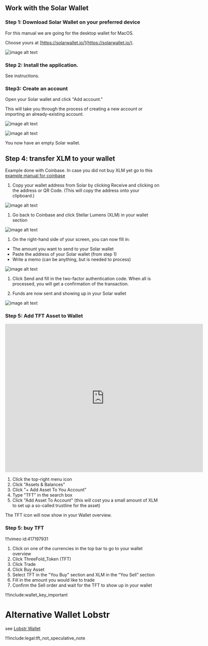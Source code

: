 ## Work with the Solar Wallet

### Step 1: Download Solar Wallet on your preferred device

For this manual we are going for the desktop wallet for MacOS. 

Choose yours at [https://solarwallet.io/](https://solarwallet.io/).

![image alt text](img/xlm_solar_tft_manual_image_18.jpg)

### Step 2: Install the application. 

See instructions.

### Step3: Create an account

Open your Solar wallet and click "Add account." 

This will take you through the process of creating a new account or importing an already-existing account.

![image alt text](img/xlm_solar_tft_manual_image_19.jpg)

![image alt text](img/xlm_solar_tft_manual_image_20.jpg)

You now have an empty Solar wallet.

## Step 4: transfer XLM to your wallet

Example done with Coinbase. In case you did not buy XLM yet go to this [example manual for coinbase](coinbase_fiat)

1. Copy your wallet address from Solar by clicking Receive and clicking on the address or QR Code. (This will copy the address onto your clipboard.)

![image alt text](img/xlm_solar_tft_manual_image_21.jpg)

1. Go back to Coinbase and click Stellar Lumens (XLM) in your wallet section

![image alt text](img/xlm_solar_tft_manual_image_22.jpg)

1. On the right-hand side of your screen, you can now fill in:

- The amount you want to send to your Solar wallet
- Paste the address of your Solar wallet (from step 1)
- Write a memo (can be anything, but is needed to process)

![image alt text](img/xlm_solar_tft_manual_image_23.jpg)

1. Click Send and fill in the two-factor authentication code. When all is processed, you will get a confirmation of the transaction.

2. Funds are now sent and showing up in your Solar wallet

![image alt text](img/xlm_solar_tft_manual_image_24.jpg)

### Step 5: Add TFT Asset to Wallet

<iframe src="https://player.vimeo.com/video/417197172" width="640" height="480" frameborder="0" allow="autoplay; fullscreen" allowfullscreen></iframe>

1. Click the top-right menu icon
2. Click "Assets & Balances"
3. Click "+ Add Asset To You Account"
4. Type "TFT" in the search box
5. Click "Add Asset To Account" (this will cost you a small amount of XLM to set up a so-called trustline for the asset)

The TFT icon will now show in your Wallet overview.

### Step 5: buy TFT

<!-- !!!vimeo id:417197931 width:640 height:480 -->

!!!vimeo id:417197931

1. Click on one of the currencies in the top bar to go to your wallet overview
2. Click ThreeFold_Token (TFT)
3. Click Trade
4. Click Buy Asset
5. Select TFT in the "You Buy" section and XLM in the “You Sell” section
6. Fill in the amount you would like to trade
7. Confirm the Sell order and wait for the TFT to show up in your wallet


!!!include:wallet_key_important

# Alternative Wallet Lobstr

see [Lobstr Wallet](lobstr_wallet)


!!!include:legal:tft_not_speculative_note

